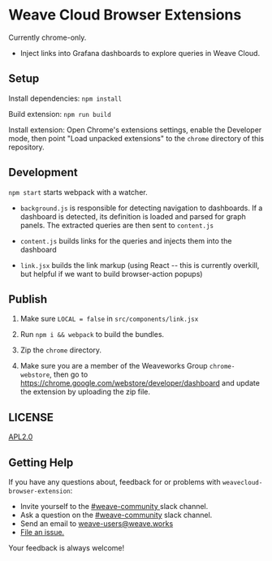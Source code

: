 # Weave Cloud Browser Extensions

Currently chrome-only.

* Inject links into Grafana dashboards to explore queries in Weave Cloud.

## Setup

Install dependencies: `npm install`

Build extension: `npm run build`

Install extension: Open Chrome's extensions settings, enable the Developer mode,
then point "Load unpacked extensions" to the `chrome` directory of this repository.

## Development

`npm start` starts webpack with a watcher.

* `background.js` is responsible for detecting navigation to dashboards. If
a dashboard is detected, its definition is loaded and parsed for graph panels.
The extracted queries are then sent to `content.js`

* `content.js` builds links for the queries and injects them into the dashboard

* `link.jsx` builds the link markup (using React -- this is currently overkill,
  but helpful if we want to build browser-action popups)

## Publish

1. Make sure `LOCAL = false` in `src/components/link.jsx`

2. Run `npm i && webpack` to build the bundles.

3. Zip the `chrome` directory.

4. Make sure you are a member of the Weaveworks Group `chrome-webstore`, then
go to https://chrome.google.com/webstore/developer/dashboard and update the
extension by uploading the zip file.

## LICENSE

[APL2.0](LICENSE)

## <a name="help"></a>Getting Help

If you have any questions about, feedback for or problems with `weavecloud-browser-extension`:

- Invite yourself to the <a href="https://weaveworks.github.io/community-slack/" target="_blank"> #weave-community </a> slack channel.
- Ask a question on the <a href="https://weave-community.slack.com/messages/general/"> #weave-community</a> slack channel.
- Send an email to <a href="mailto:weave-users@weave.works">weave-users@weave.works</a>
- <a href="https://github.com/weaveworks/weavecloud-browser-extension/issues/new">File an issue.</a>

Your feedback is always welcome!

